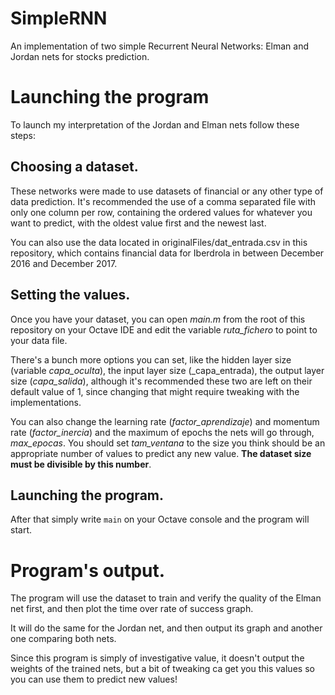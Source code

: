 # SimpleRNN
An implementation of two simple Recurrent Neural Networks: Elman and Jordan nets for stocks prediction.
# Launching the program 
To launch my interpretation of the Jordan and Elman nets follow these steps:

## Choosing a dataset.

These networks were made to use datasets of financial or any other type of data prediction. It's recommended the use of a
comma separated file with only one column per row, containing the ordered values for whatever you want to predict, with the
oldest value first and the newest last.

You can also use the data located in originalFiles/dat_entrada.csv in this repository, which contains financial data
for Iberdrola in between December 2016 and December 2017.

## Setting the values.

Once you have your dataset, you can open _main.m_ from the root of this repository on your Octave IDE and edit the variable
_ruta\_fichero_ to point to your data file. 

There's a bunch more options you can set, like the hidden layer size (variable _capa\_oculta_), the input layer size (_capa\_entrada),
the output layer size (_capa\_salida_), although it's recommended these two are left on their default value of 1,
since changing that might require tweaking with the implementations.

You can also change the learning rate (_factor\_aprendizaje_) and momentum rate (_factor\_inercia_) and the maximum of 
epochs the nets will go through, _max\_epocas_. You should set _tam\_ventana_ to the size you think should be an appropriate 
number of values to predict any new value. **The dataset size must be divisible by this number**.

## Launching the program.

After that simply write `main` on your Octave console and the program will start.

# Program's output.

The program will use the dataset to train and verify the quality of the Elman net first, and then plot the time over rate of success 
graph.

It will do the same for the Jordan net, and then output its graph and another one comparing both nets.

Since this program is simply of investigative value, it doesn't output the weights of the trained nets, but a bit of tweaking ca get
you this values so you can use them to predict new values!

